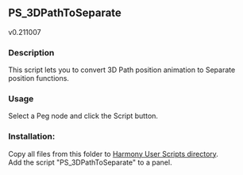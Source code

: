 ## PS_3DPathToSeparate
v0.211007

### Description
This script lets you to convert 3D Path position animation to Separate position functions.

### Usage
Select a Peg node and click the Script button.

### Installation:
Copy all files from this folder to [Harmony User Scripts directory](https://docs.toonboom.com/help/harmony-20/premium/scripting/import-script.html).\
Add the script "PS_3DPathToSeparate" to a panel.  
